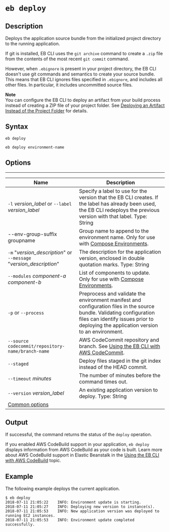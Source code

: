 # `eb deploy`<a name="eb3-deploy"></a>

## Description<a name="eb3-deploydescription"></a>

Deploys the application source bundle from the initialized project directory to the running application\.

If git is installed, EB CLI uses the `git archive` command to create a `.zip` file from the contents of the most recent `git commit` command\.

However, when `.ebignore` is present in your project directory, the EB CLI doesn't use git commands and semantics to create your source bundle\. This means that EB CLI ignores files specified in `.ebignore`, and includes all other files\. In particular, it includes uncommitted source files\.

**Note**  
You can configure the EB CLI to deploy an artifact from your build process instead of creating a ZIP file of your project folder\. See [Deploying an Artifact Instead of the Project Folder](eb-cli3-configuration.md#eb-cli3-artifact) for details\.

## Syntax<a name="eb3-deploysyntax"></a>

 `eb deploy` 

 `eb deploy environment-name` 

## Options<a name="eb3-deployoptions"></a>


****  

|  Name  |  Description  | 
| --- | --- | 
|  `-l` *version\_label* or `--label` *version\_label*  |  Specify a label to use for the version that the EB CLI creates\. If the label has already been used, the EB CLI redeploys the previous version with that label\. Type: String  | 
| \-\-env\-group\-suffix groupname | Group name to append to the environment name\. Only for use with [Compose Environments](ebcli-compose.md)\. | 
|  `-m` "*version\_description*" or `--message` "*version\_description*"  |  The description for the application version, enclosed in double quotation marks\. Type: String  | 
|  `--modules` *component\-a component\-b*  | List of components to update\. Only for use with [Compose Environments](ebcli-compose.md)\. | 
|  `-p` or `--process`  |  Preprocess and validate the environment manifest and configuration files in the source bundle\. Validating configuration files can identify issues prior to deploying the application version to an environment\.  | 
|  `--source codecommit/repository-name/branch-name`  |  AWS CodeCommit repository and branch\. See [Using the EB CLI with AWS CodeCommit](eb-cli-codecommit.md)\.  | 
|  `--staged`  |  Deploy files staged in the git index instead of the HEAD commit\.  | 
|  `--timeout` *minutes*  |  The number of minutes before the command times out\.  | 
|  `--version` *version\_label*  |  An existing application version to deploy\. Type: String  | 
|  [Common options](eb3-cmd-options.md)  |  | 

## Output<a name="eb3-deployoutput"></a>

If successful, the command returns the status of the `deploy` operation\.

If you enabled AWS CodeBuild support in your application, `eb deploy` displays information from AWS CodeBuild as your code is built\. Learn more about AWS CodeBuild support in Elastic Beanstalk in the [Using the EB CLI with AWS CodeBuild](eb-cli-codebuild.md) topic\.

## Example<a name="eb3-deployexample"></a>

The following example deploys the current application\.

```
$ eb deploy
2018-07-11 21:05:22    INFO: Environment update is starting.
2018-07-11 21:05:27    INFO: Deploying new version to instance(s).
2018-07-11 21:05:53    INFO: New application version was deployed to running EC2 instances.
2018-07-11 21:05:53    INFO: Environment update completed successfully.
```